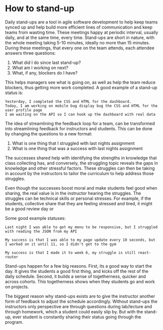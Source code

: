 # How to stand-up

Daily stand-ups are a tool in agile software development to help keep teams synced up and help build more efficient lines of communication and keep teams from wasting time. These meetings happy at periodic interval, usually daily, and at the same time, every time. Stand-ups are short in nature, with the whole meeting taking 5-10 minutes, ideally no more than 15 minutes. During these meetings, that every one on the team attends, each attendee answers three questions:

1. What did I do since last stand-up?
2. What am I working on next?
3. What, if any, blockers do I have?

This helps managers see what is going on, as well as help the team reduce blockers, thus getting more work completed. A good example of a stand-up status is:

```
Yesterday, I completed the CSS and HTML for the dashboard.
Today, I am working on mobile bug display bug the CSS and HTML for the user profile page
I am waiting on the API so I can hook up the dashboard with real data
```

The idea of streamlining the feedback loop for a team, can be transformed into streamlining feedback for instructors and students. This can be done by changing the questions to a new format:

1. What is one thing that I struggled with last nights assignment
2. What is one thing that was a success with last nights assignment

The successes shared help with identifying the strengths in knowledge that class collecting has, and conversely, the struggling topic reveals the gaps in knowledge and other stressful factors. These struggles can then be taking in account by the instructors to tailor the curriculum to help address those struggles.

Even though the successes boost moral and make students feel good when sharing, the real value is in the instructor hearing the struggles. The struggles can be technical skills or personal stresses. For example, if the students, collective share that they are feeling stressed and tired, it might be a good review day or

Some good example statuses:

```
Last night I was able to get my menu to be responsive, but I struggled with reading the JSON from my API
```

```
My success is that I was able to my page update every 10 seconds, but I worked on it until 11, so I didn't get to the gym
```

```
My success is that I made it to week 6, my struggle is still react-router
```

Stand-ups happen for a few big reasons. First, its a good way to start the day. It gives the students a good first thing, and kicks off the rest of the daily schedule. Second, it builds a sense of togetherness, quicker and across cohorts. This togetherness shows when they students go and work on projects.

The biggest reason why stand-ups exists are to give the instructor another form of feedback to adjust the schedule accordingly. Without stand-ups the instructors only perspective are through questions during lab/lecture and through homework, which a student could easily slip by. But with the stand-up, ever student is constantly sharing their status going through the program.

